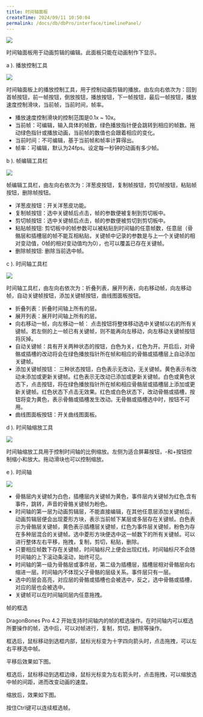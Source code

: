 ```yaml
---
title: 时间轴面板
createTime: 2024/09/11 10:50:04
permalink: /docs/db/dbPro/interface/timelinePanel/
---
```


![](p1.png)

时间轴面板用于动画剪辑的编辑。此面板只能在动画制作下显示。

a ). 播放控制工具

![](p2.png)

时间轴面板上的播放控制工具，用于控制动画剪辑的播放。由左向右依次为：回到首帧按钮，前一帧按钮，倒放按钮，播放按钮，下一帧按钮，最后一帧按钮，播放速度控制滑块，当前帧，当前时间，帧率。
* 播放速度控制滑块的控制范围是0.1x ~ 10x。
* 当前帧：可编辑，输入具体的帧数，绿色播放指针便会跳转到相应的帧数。拖动绿色指针或播放动画，当前帧的数值也会跟着相应的变化。
* 当前时间：不可编辑，基于当前帧和帧率计算得出。
* 帧率：可编辑，默认为24fps。设定每一秒钟的动画有多少帧。


b ). 帧编辑工具栏

![](p3.png)

帧编辑工具栏，由左向右依次为：洋葱皮按钮，复制帧按钮，剪切帧按钮，粘贴帧按钮，删除帧按钮。

* 洋葱皮按钮：开关洋葱皮功能。
* 复制帧按钮：选中关键帧后点击，帧的参数便被复制到剪切板中。
* 剪切帧按钮：选中关键帧后点击，帧的参数便被剪切到剪切板中。
* 粘贴帧按钮: 剪切板中的帧参数可以被粘贴到时间轴的任意帧数，任意层（骨骼层和插槽层的帧不能互相粘贴，关键帧中记录的参数是与上一个关键帧的相对变动值，0帧的相对变动值均为0），也可以覆盖已存在关键帧。
* 删除帧按钮: 删除当前选中帧。

c ).  时间轴工具栏

![](p4.png)

时间轴工具栏，由左向右依次为：折叠列表，展开列表，向右移动帧，向左移动帧，自动关键帧按钮，添加关键帧按钮，曲线图面板按钮。
* 折叠列表：折叠时间轴上所有的层。
* 展开列表：展开时间轴上所有的层。
* 向右移动一帧，向左移动一帧： 点击按钮将整体移动选中关键帧以右的所有关键帧。若左侧的上一帧已有关键帧，则不能再向左移动，向左移动关键帧按钮将灰掉。
* 自动关键帧：具有开关两种状态的按钮，白色为关，红色为开。开启后，对骨骼或插槽的改动将会在绿色播放指针所在帧和相应的骨骼或插槽层上自动添加关键帧。
* 添加关键帧按钮： 三种状态按钮，白色表示无改动，无关键帧。黄色表示有改动未添加或更新关键帧。红色表示无改动已添加或更新关键帧。白色或黄色状态下，点击按钮，将在绿色播放指针所在帧和相应骨骼层或插槽层上添加或更新关键帧。红色状态下点击无效果。红色或白色状态下，改动骨骼或插槽，按钮将变为黄色，表示骨骼或插槽发生改动。无骨骼或插槽选中时，按钮不可用。
* 曲线图面板按钮：开关曲线图面板。

d ). 时间轴缩放工具

![](p5.png)

时间轴缩放工具用于控制时间轴的比例缩放。左侧为适合屏幕按钮，-和+按钮控制缩小和放大。拖动滑块也可以控制缩放。

e ). 时间轴

![](p6.png)

* 骨骼层内关键帧为白色，插槽层内关键帧为黄色，事件层内关键帧为红色,含有事件，跳转，声音的骨骼关键帧为粉色。
* 时间轴的第一层为动画剪辑层，不能直接编辑，在其他任意层添加关键帧后，动画剪辑层便会出现菱形方块，表示当前帧下某层或多层存在关键帧。白色表示为骨骼层关键帧，黄色表示插槽层关键帧，红色为事件层关键帧，粉色为存在多种层混合的关键帧。选中菱形方块便选中这一帧数下的所有关键帧。可以进行整体左右平移，拖拽，复制，剪切，粘贴，删除。
* 只要相应帧数下存在关键帧，时间轴标尺上便会出现红线，时间轴标尺不会随时间轴的上下滚动条滚动，始终可见。
* 时间轴的第一级为骨骼层或事件层，第二级为插槽层，插槽层相对骨骼层向右缩进一层。时间轴内不体现父子骨骼的层级关系。事件层只有一层。
* 选中的层会高亮，对应层的骨骼或插槽也会被选中，反之，选中骨骼或插槽，对应的层也会被选中。
* 关键帧可以在时间轴同层内任意拖拽。

帧的框选

DragonBones Pro 4.2 开始支持时间轴内的帧的框选操作。在时间轴内可以框选所要操作的帧，选中后，可以对帧进行，复制，剪切，删除等操作。

框选后，鼠标移动到选框内部，鼠标光标变为十字四向箭头时，点击拖拽，可以左右平移选中帧。

平移后效果如下图。

框选后，鼠标移动到选框边缘，鼠标光标变为左右箭头时，点击拖拽，可以缩放选中帧的间距，进而改变动画的速度。

缩放后，效果如下图。

按住Ctrl键可以连续框选帧。














































